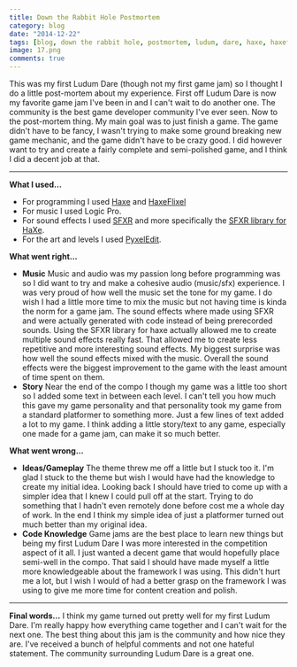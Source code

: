 ```yaml
---
title: Down the Rabbit Hole Postmortem
category: blog
date: "2014-12-22"
tags: [blog, down the rabbit hole, postmortem, ludum, dare, haxe, haxeflixel, music]
image: 17.png
comments: true
---
```

This was my first Ludum Dare (though not my first game jam) so I thought I do a little post-mortem about my experience. First off Ludum Dare is now my favorite game jam I've been in and I can't wait to do another one. The community is the best game developer community I've ever seen. Now to the post-mortem thing. My main goal was to just finish a game. The game didn't have to be fancy, I wasn't trying to make some ground breaking new game mechanic, and the game didn't have to be crazy good. I did however want to try and create a fairly complete and semi-polished game, and I think I did a decent job at that.

* * *

**What I used...**

* For programming I used [Haxe](http://haxe.org/) and [HaxeFlixel](http://haxeflixel.com/)
* For music I used Logic Pro.
* For sound effects I used [SFXR](http://www.superflashbros.net/as3sfxr/) and more specifically the [SFXR library for HaXe](http://lib.haxe.org/p/sfxr).
* For the art and levels I used [PyxelEdit](http://pyxeledit.com/).

**What went right...**

* **Music**
  Music and audio was my passion long before programming was so I did want to try and make a cohesive audio (music/sfx) experience. I was very proud of how well the music set the tone for my game. I do wish I had a little more time to mix the music but not having time is kinda the norm for a game jam. The sound effects where made using SFXR and were actually generated with code instead of being prerecorded sounds. Using the SFXR library for haxe actually allowed me to create multiple sound effects really fast. That allowed me to create less repetitive and more interesting sound effects. My biggest surprise was how well the sound effects mixed with the music. Overall the sound effects were the biggest improvement to the game with the least amount of time spent on them.
* **Story**
  Near the end of the compo I though my game was a little too short so I added some text in between each level. I can't tell you how much this gave my game personality and that personality took my game from a standard platformer to something more. Just a few lines of text added a lot to my game. I think adding a little story/text to any game, especially one made for a game jam, can make it so much better.

**What went wrong...**

* **Ideas/Gameplay**
  The theme threw me off a little but I stuck too it. I'm glad I stuck to the theme but wish I would have had the knowledge to create my initial idea. Looking back I should have tried to come up with a simpler idea that I knew I could pull off at the start. Trying to do something that I hadn't even remotely done before cost me a whole day of work. In the end I think my simple idea of just a platformer turned out much better than my original idea.
* **Code Knowledge**
  Game jams are the best place to learn new things but being my first Ludum Dare I was more interested in the competition aspect of it all. I just wanted a decent game that would hopefully place semi-well in the compo. That said I should have made myself a little more knowledgeable about the framework I was using. This didn't hurt me a lot, but I wish I would of had a better grasp on the framework I was using to give me more time for content creation and polish.

* * *

**Final words...**
I think my game turned out pretty well for my first Ludum Dare. I'm really happy how everything came together and I can't wait for the next one. The best thing about this jam is the community and how nice they are. I've received a bunch of helpful comments and not one hateful statement. The community surrounding Ludum Dare is a great one.
